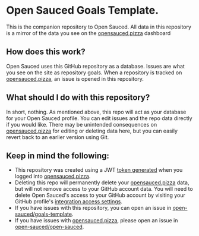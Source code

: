 # Open Sauced Goals Template.

This is the companion repository to Open Sauced. All data in this repository is a mirror of the data you see on the [opensauced.pizza](https://opensauced.pizza) dashboard

## How does this work?

Open Sauced uses this GitHub repository as a database. Issues are what you see on the site as repository goals. When a repository is tracked on [opensauced.pizza](https://opensauced.pizza), an issue is opened in this repository. 

## What should I do with this repository?

In short, nothing. As mentioned above, this repo will act as your database for your Open Sauced profile. You can edit issues and the repo data directly if you would like. There may be unintended consequences on [opensauced.pizza](https://opensauced.pizza) for editing or deleting data here, but you can easily revert back to an earlier version using Git. 

## Keep in mind the following:

- This repository was created using a JWT [token generated](https://github.com/bdougie/open-sauced/blob/master/src/lib/identityActions.js) when you logged into [opensauced.pizza](https://opensauced.pizza). 
- Deleting this repo will permanently delete your [opensauced.pizza](https://opensauced.pizza) data, but will not remove access to your GitHub account data. You will need to delete Open Sauced's access to your GitHub account by visiting your GitHub profile's [integration access settings](https://github.com/settings/apps/authorizations).
- If you have issues with this repository, you can open an issue in [open-sauced/goals-template](https://github.com/open-sauced/goals-template/issues). 
- If you have issues with [opensauced.pizza](https://opensauced.pizza), please open an issue in [open-sauced/open-sauced](https://github.com/open-sauced/open-sauced).
